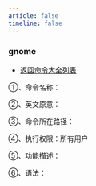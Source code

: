 ```yaml
---
article: false
timeline: false
---
```

### gnome

- [返回命令大全列表](./command.md#文档编辑)

①、命令名称：

②、英文原意：

③、命令所在路径：

④、执行权限：所有用户

⑤、功能描述：

⑥、语法： 

